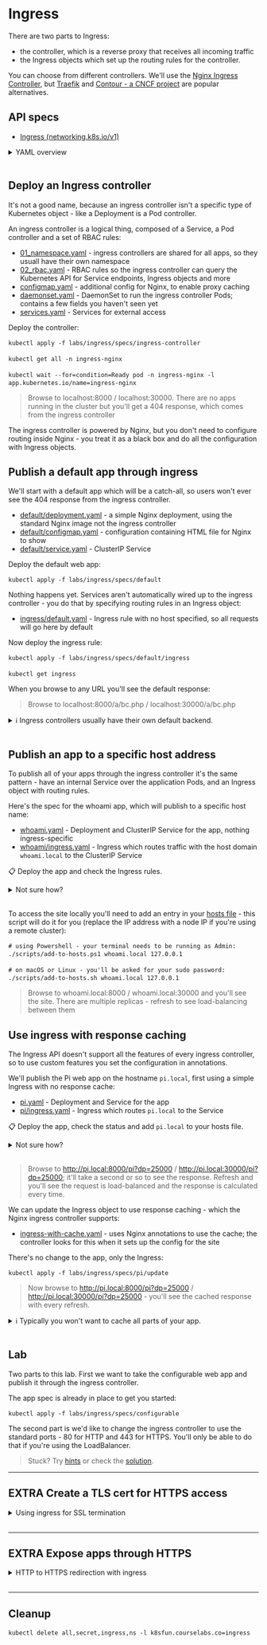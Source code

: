 # Ingress

There are two parts to Ingress:

- the controller, which is a reverse proxy that receives all incoming traffic
- the Ingress objects which set up the routing rules for the controller.

You can choose from different controllers. We'll use the [Nginx Ingress Controller](https://kubernetes.github.io/ingress-nginx/), but [Traefik](https://doc.traefik.io/traefik/providers/kubernetes-ingress/) and [Contour - a CNCF project](https://projectcontour.io) are popular alternatives.

## API specs

- [Ingress (networking.k8s.io/v1)](https://kubernetes.io/docs/reference/generated/kubernetes-api/v1.20/#ingress-v1-networking-k8s-io)

<details>
  <summary>YAML overview</summary>

Ingress rules can have multiple mappings, but they're pretty straightforward. 

You usually have one object per app, and they are namespaced, so you can deploy them in the same namespace as the app:

```
apiVersion: networking.k8s.io/v1
kind: Ingress
metadata:
  name: whoami
spec:
  rules:
  - host: whoami.local
    http:
      paths:
      - path: /
        pathType: Prefix
        backend:
          service:
            name: whoami-internal
            port: 
              name: http
```

- `rules` - collection of routing rules
- `host` - the DNS host name of the web app
- `http` - ingress routing is only for web traffic
- `paths` - collection of request paths, mapping to Kubernetes Services
- `path` - the HTTP request path, can be generic `/` or specific `/admin`
- `pathType` - whether path matching is as a `Prefix` or `Exact`
- `backend.service` - Service where the controller will fetch content

</details><br/>

## Deploy an Ingress controller

It's not a good name, because an ingress controller isn't a specific type of Kubernetes object - like a Deployment is a Pod controller. 

An ingress controller is a logical thing, composed of a Service, a Pod controller and a set of RBAC rules:

- [01_namespace.yaml](specs/ingress-controller/01_namespace.yaml) - ingress controllers are shared for all apps, so they usuall have their own namespace
- [02_rbac.yaml](specs/ingress-controller/02_rbac.yaml) - RBAC rules so the ingress controller can query the Kubernetes API for Service endpoints, Ingress objects and more
- [configmap.yaml](specs/ingress-controller/configmap.yaml) - additional config for Nginx, to enable proxy caching
- [daemonset.yaml](specs/ingress-controller/daemonset.yaml) - DaemonSet to run the ingress controller Pods; contains a few fields you haven't seen yet
- [services.yaml](specs/ingress-controller/services.yaml) - Services for external access

Deploy the controller:

```
kubectl apply -f labs/ingress/specs/ingress-controller

kubectl get all -n ingress-nginx

kubectl wait --for=condition=Ready pod -n ingress-nginx -l app.kubernetes.io/name=ingress-nginx
```

> Browse to localhost:8000 / localhost:30000. There are no apps running in the cluster but you'll get a 404 response, which comes from the ingress controller

The ingress controller is powered by Nginx, but you don't need to configure routing inside Nginx - you treat it as a black box and do all the configuration with Ingress objects.

## Publish a default app through ingress

We'll start with a default app which will be a catch-all, so users won't ever see the 404 response from the ingress controller.

- [default/deployment.yaml](specs/default/deployment.yaml) - a simple Nginx deployment, using the standard Nginx image not the ingress controller
- [default/configmap.yaml](specs/default/configmap.yaml) - configuration containing HTML file for Nginx to show
- [default/service.yaml](specs/default/service.yaml) - ClusterIP Service

Deploy the default web app:

```
kubectl apply -f labs/ingress/specs/default
```

Nothing happens yet. Services aren't automatically wired up to the ingress controller - you do that by specifying routing rules in an Ingress object:

- [ingress/default.yaml](specs/default/ingress/default.yaml) - Ingress rule with no host specified, so all requests will go here by default

Now deploy the ingress rule:

```
kubectl apply -f labs/ingress/specs/default/ingress

kubectl get ingress
```

When you browse to any URL you'll see the default response:

> Browse to localhost:8000/a/bc.php / localhost:30000/a/bc.php

<details>
  <summary>ℹ Ingress controllers usually have their own default backend.</summary>
 
 That's where the 404 response originally came from Nginx. An alternative to running your own default app is to [customize the default backend](https://kubernetes.github.io/ingress-nginx/user-guide/default-backend/).

</details><br/>

## Publish an app to a specific host address

To publish all of your apps through the ingress controller it's the same pattern - have an internal Service over the application Pods, and an Ingress object with routing rules.

Here's the spec for the whoami app, which will publish to a specific host name:

- [whoami.yaml](specs/whoami/whoami.yaml) - Deployment and ClusterIP Service for the app, nothing ingress-specific
- [whoami/ingress.yaml](specs/whoami/ingress.yaml) - Ingress which routes traffic with the host domain `whoami.local` to the ClusterIP Service

📋 Deploy the app and check the Ingress rules.

<details>
  <summary>Not sure how?</summary>

```
kubectl apply -f labs/ingress/specs/whoami

kubectl get ingress
```

</details><br/>

To access the site locally you'll need to add an entry in your [hosts file](https://en.wikipedia.org/wiki/Hosts_(file)) - this script will do it for you (replace the IP address with a node IP if you're using a remote cluster):

```
# using Powershell - your terminal needs to be running as Admin:
./scripts/add-to-hosts.ps1 whoami.local 127.0.0.1

# on macOS or Linux - you'll be asked for your sudo password:
./scripts/add-to-hosts.sh whoami.local 127.0.0.1
```

> Browse to whoami.local:8000 / whoami.local:30000 and you'll see the site. There are multiple replicas - refresh to see load-balancing between them

## Use ingress with response caching

The Ingress API doesn't support all the features of every ingress controller, so to use custom features you set the configuration in annotations.

We'll publish the Pi web app on the hostname `pi.local`, first using a simple Ingress with no response cache:

- [pi.yaml](specs/pi/pi.yaml) - Deployment and Service for the app
- [pi/ingress.yaml](specs/pi/ingress.yaml) - Ingress which routes `pi.local` to the Service

📋 Deploy the app, check the status and add `pi.local` to your hosts file.

<details>
  <summary>Not sure how?</summary>

```
kubectl apply -f labs/ingress/specs/pi

kubectl get ingress

kubectl get po -l app=pi-web

# Windows:
./scripts/add-to-hosts.ps1 pi.local 127.0.0.1

# *nix:
./scripts/add-to-hosts.sh pi.local 127.0.0.1
```


</details><br/>

> Browse to http://pi.local:8000/pi?dp=25000 / http://pi.local:30000/pi?dp=25000; it'll take a second or so to see the response. Refresh and you'll see the request is load-balanced and the response is calculated every time.

We can update the Ingress object to use response caching - which the Nginx ingress controller supports:

- [ingress-with-cache.yaml](specs/pi/update/ingress-with-cache.yaml) - uses Nginx annotations to use the cache; the controller looks for this when it sets up the config for the site

There's no change to the app, only the Ingress:

```
kubectl apply -f labs/ingress/specs/pi/update
```

> Now browse to http://pi.local:8000/pi?dp=25000 / http://pi.local:30000/pi?dp=25000 - you'll see the cached response with every refresh.


<details>
  <summary>ℹ Typically you won't want to cache all parts of your app.</summary>

You may have different Ingress rules - one for all static content which has the cache annotation, and another for dynamic content.

</details><br />

## Lab

Two parts to this lab. First we want to take the configurable web app and publish it through the ingress controller. 

The app spec is already in place to get you started:

```
kubectl apply -f labs/ingress/specs/configurable
```

The second part is we'd like to change the ingress controller to use the standard ports - 80 for HTTP and 443 for HTTPS. You'll only be able to do that if you're using the LoadBalancer.

> Stuck? Try [hints](hints.md) or check the [solution](solution.md).

___

## **EXTRA** Create a TLS cert for HTTPS access

<details>
  <summary>Using ingress for SSL termination</summary>

Ingress controllers are the single entrypoint for all your apps. They're great for centralizing concerns like caching and HTTPS. 

The controller applies the TLS certificates to the public endpoint, and internally the apps work on plain HTTP.

The Ingress spec supports HTTPS and the Nginx ingress controller is already running with a TLS certificate:

> Browse to https://whoami.local:8040 or https://whoami.local:30040

You'll see an error because this is a self-signed certificate, which means it's not trusted. You can check the cert details in your browser and you'll see something like this:

![](/img/ingress-controller-cert.png)

You can apply your own certificates in Ingress rules. You might buy a TLS cert from an online provider specific to your host domains, but we'll generate our own:

- [cert-generator.yaml](specs/tls/cert-generator.yaml) - uses a tool to create a TLS cert for our domains

Generate the certs:

```
kubectl apply -f labs/ingress/specs/tls

kubectl wait --for=condition=Ready pod tls-cert-generator

kubectl logs tls-cert-generator
```

(The Pod runs some OpenSSH commands - here's the
[script](https://github.com/sixeyed/kiamol/blob/master/ch15/docker-images/cert-generator/start.sh) if you want to see how it's done).

Now you can copy the cert files from the Pod to your local machine:

```
kubectl cp tls-cert-generator:/certs/server-cert.pem tls.crt

kubectl cp tls-cert-generator:/certs/server-key.pem tls.key
```

And use them to create a Secret. Kubernetes supports TLS certificates as a special Secret type, and you pass the certificate file and key to the `create secret` command:

```
kubectl create secret tls https-local --key=tls.key --cert=tls.crt

kubectl label secret https-local k8sfun.courselabs.co=ingress

kubectl describe secret https-local
```

Now we have a Secret with a TLS cert that can be used for our local app domains.

<details>
  <summary>ℹ Creating a TLS Secret is what you do if you have a manual process to get your certificates. </summary>

Ideally you should use an automated process instead so your certs never expire - [cert-manager](https://cert-manager.io) is how you do that in Kubernetes.

</details><br />

</details><br />

___

## **EXTRA** Expose apps through HTTPS

<details>
  <summary>HTTP to HTTPS redirection with ingress</summary>

HTTPS is really easy to apply with ingress - you just add the name of the Secret containing the TLS certificate to the Ingress spec:

- [pi-https.yaml](specs/tls/ingress/pi-https.yaml) - uses the TLS Secret for the Pi app; the folder contains the same updates for the other Ingress objects

Add TLS support:

```
kubectl apply -f labs/ingress/specs/tls/ingress

kubectl get ingress
```

> The basic Ingress view doesn't show the TLS setup, you need to `describe` to see that

Now you can browse to the sites at the HTTPS endpoint:

- https://pi.local:8040
- https://whoami.local:8040

> You'll still get a browser warning, but if this was a trusted cert from a real authority you wouldn't

Ingress also redirects HTTP requests to HTTP **but it only uses the default port 443**:

```
curl -v http://pi.local:8040/
```

> We're using a non-standard port for HTTPS, so the redirect won't work. In a real cluster the Service for the Ingress controller would listen on ports 80 and 443.

</details><br />

___

## Cleanup

```
kubectl delete all,secret,ingress,ns -l k8sfun.courselabs.co=ingress
```